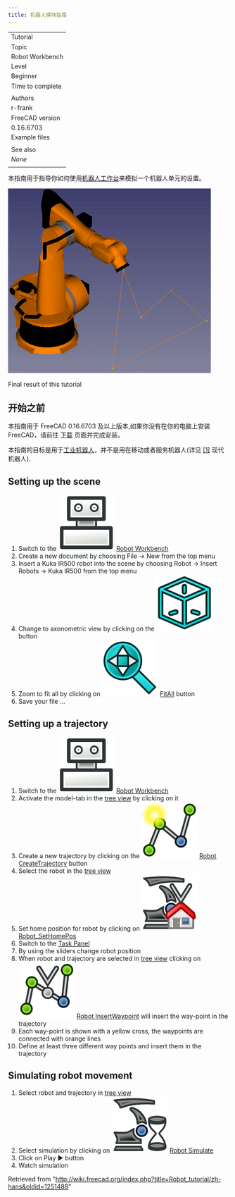 ```yaml
---
title: 机器人模块指南
---
```


|                  |
| ---------------- |
| Tutorial         |
| Topic            |
| Robot Workbench  |
| Level            |
| Beginner         |
| Time to complete |
|                  |
| Authors          |
| r-frank          |
| FreeCAD version  |
| 0.16.6703        |
| Example files    |
|                  |
| See also         |
| _None_           |
|                  |

本指南用于指导你如何使用[机器人工作台](/Robot_Workbench "Robot Workbench")来模拟一个机器人单元的设置。

![](/src/assets/images/Robot_Tutorial_RobotSimulation.gif)

Final result of this tutorial

## 开始之前

本指南用于 FreeCAD 0.16.6703 及以上版本,如果你没有在你的电脑上安装 FreeCAD，请前往 [下载](/Download "Download") 页面并完成安装。

本指南的目标是用于[工业机器人](http://en.wikipedia.org/wiki/Industrial_robot)，并不是用在移动或者服务机器人(详见 [[1]](http://en.wikipedia.org/wiki/Robot#Modern_robots) 现代机器人).

## Setting up the scene

1. Switch to the ![](/src/assets/images/Workbench_Robot.svg) [Robot Workbench](/Robot_Workbench "Robot Workbench")
2. Create a new document by choosing File → New from the top menu
3. Insert a Kuka IR500 robot into the scene by choosing Robot → Insert Robots → Kuka IR500 from the top menu
4. Change to axonometric view by clicking on the ![](/src/assets/images/View-axometric.svg) button
5. Zoom to fit all by clicking on ![](/src/assets/images/Std_ViewFitAll.svg) [FitAll](/Std_ViewFitAll "Std ViewFitAll") button
6. Save your file ...

## Setting up a trajectory

1. Switch to the ![](/src/assets/images/Workbench_Robot.svg) [Robot Workbench](/Robot_Workbench "Robot Workbench")
2. Activate the model-tab in the [tree view](/Tree_view "Tree view") by clicking on it
3. Create a new trajectory by clicking on the ![](/src/assets/images/Robot_CreateTrajectory.svg) [Robot CreateTrajectory](/Robot_CreateTrajectory "Robot CreateTrajectory") button
4. Select the robot in the [tree view](/Tree_view "Tree view")
5. Set home position for robot by clicking on ![](/src/assets/images/Robot_SetHomePos.svg) [Robot_SetHomePos](/Robot_SetHomePos "Robot SetHomePos")
6. Switch to the [Task Panel](/Task_Panel "Task Panel")
7. By using the sliders change robot position
8. When robot and trajectory are selected in [tree view](/Tree_view "Tree view") clicking on ![](/src/assets/images/Robot_InsertWaypoint.svg) [Robot InsertWaypoint](/Robot_InsertWaypoint "Robot InsertWaypoint") will insert the way-point in the trajectory
9. Each way-point is shown with a yellow cross, the waypoints are connected with orange lines
10. Define at least three different way points and insert them in the trajectory

## Simulating robot movement

1. Select robot and trajectory in [tree view](/Tree_view "Tree view")
2. Select simulation by clicking on ![](/src/assets/images/Robot_Simulate.svg) [Robot Simulate](/Robot_Simulate "Robot Simulate")
3. Click on Play ▶ button
4. Watch simulation

Retrieved from "<http://wiki.freecad.org/index.php?title=Robot_tutorial/zh-hans&oldid=1251488>"
